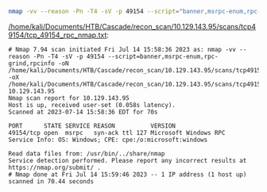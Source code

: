 ```bash
nmap -vv --reason -Pn -T4 -sV -p 49154 --script="banner,msrpc-enum,rpc-grind,rpcinfo" -oN "/home/kali/Documents/HTB/Cascade/recon_scan/10.129.143.95/scans/tcp49154/tcp_49154_rpc_nmap.txt" -oX "/home/kali/Documents/HTB/Cascade/recon_scan/10.129.143.95/scans/tcp49154/xml/tcp_49154_rpc_nmap.xml" 10.129.143.95
```

[/home/kali/Documents/HTB/Cascade/recon_scan/10.129.143.95/scans/tcp49154/tcp_49154_rpc_nmap.txt](file:///home/kali/Documents/HTB/Cascade/recon_scan/10.129.143.95/scans/tcp49154/tcp_49154_rpc_nmap.txt):

```
# Nmap 7.94 scan initiated Fri Jul 14 15:58:36 2023 as: nmap -vv --reason -Pn -T4 -sV -p 49154 --script=banner,msrpc-enum,rpc-grind,rpcinfo -oN /home/kali/Documents/HTB/Cascade/recon_scan/10.129.143.95/scans/tcp49154/tcp_49154_rpc_nmap.txt -oX /home/kali/Documents/HTB/Cascade/recon_scan/10.129.143.95/scans/tcp49154/xml/tcp_49154_rpc_nmap.xml 10.129.143.95
Nmap scan report for 10.129.143.95
Host is up, received user-set (0.058s latency).
Scanned at 2023-07-14 15:58:36 EDT for 70s

PORT      STATE SERVICE REASON          VERSION
49154/tcp open  msrpc   syn-ack ttl 127 Microsoft Windows RPC
Service Info: OS: Windows; CPE: cpe:/o:microsoft:windows

Read data files from: /usr/bin/../share/nmap
Service detection performed. Please report any incorrect results at https://nmap.org/submit/ .
# Nmap done at Fri Jul 14 15:59:46 2023 -- 1 IP address (1 host up) scanned in 70.44 seconds

```
